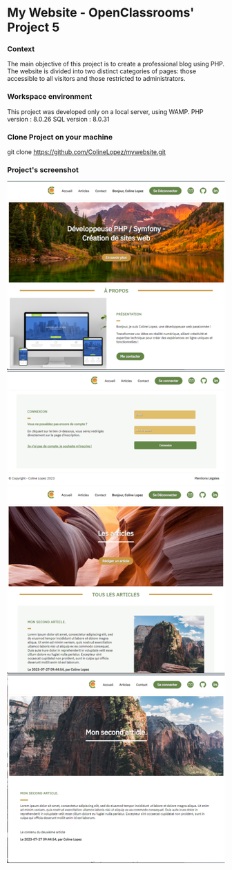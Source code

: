 # My Website - OpenClassrooms' Project 5

### Context 

The main objective of this project is to create a professional blog using PHP. The website is divided into two distinct categories of pages: those accessible to all visitors and those restricted to administrators.


### Workspace environment 

This project was developed only on a local server, using WAMP. 
PHP version : 8.0.26
SQL version : 8.0.31

### Clone Project on your machine 

git clone https://github.com/ColineLopez/mywebsite.git

### Project's screenshot

![Homepage](images/readme/accueil.png)
![Connection's page](images/readme/connexion.png)
![Articles' page](images/readme/articles.png)
![Article's page](images/readme/article.png)
